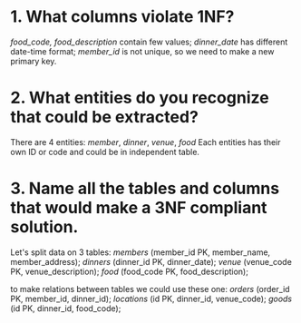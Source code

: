# 1. What columns violate 1NF?
*food_code, food_description* contain few values;
*dinner_date* has different date-time format;
*member_id* is not unique, so we need to make a new primary key.

# 2. What entities do you recognize that could be extracted?
There are 4 entities: *member*, *dinner*, *venue*, *food*
Each entities has their own ID or code and could be in independent table.

# 3. Name all the tables and columns that would make a 3NF compliant solution.
Let's split data on 3 tables:
*members*  (member_id PK, member_name, member_address);
*dinners* (dinner_id PK, dinner_date); 
*venue* (venue_code PK, venue_description);
*food* (food_code PK, food_description);

to make relations between tables we could use these one:
*orders* (order_id PK, member_id, dinner_id);
*locations* (id PK, dinner_id, venue_code);
*goods* (id PK, dinner_id, food_code);
